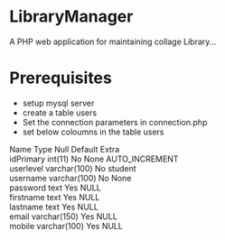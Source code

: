 # LibraryManager
A PHP web application for maintaining collage Library...


# Prerequisites

- setup mysql server
- create a table users
- Set the connection parameters in connection.php
- set below coloumns in the table users

Name			  Type					  Null	Default			Extra           <br/>
idPrimary		int(11)					No		None			AUTO_INCREMENT    <br/>
userlevel		varchar(100)		No		student	                    <br/>
username		varchar(100)		No		None	                      <br/>
password		text					  Yes		NULL                        <br/>
firstname		text					  Yes		NULL	                      <br/>
lastname		text					  Yes		NULL                        <br/>
email			  varchar(150)		Yes		NULL                        <br/>
mobile			varchar(100)		Yes		NULL	                      <br/>
